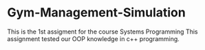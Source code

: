 # Gym-Management-Simulation
This is the 1st assigment for the course Systems Programming
This assignment tested our OOP knowledge in c++ programming.
